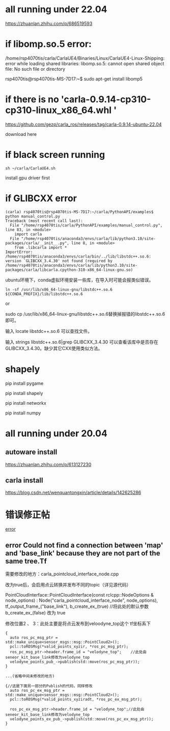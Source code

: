 # all running under 22.04

https://zhuanlan.zhihu.com/p/686519593

# if libomp.so.5 error:

/home/rsp4070tis/carla/CarlaUE4/Binaries/Linux/CarlaUE4-Linux-Shipping: error while loading shared libraries: libomp.so.5: cannot open shared object file: No such file or directory

rsp4070tis@rsp4070tis-MS-7D17:~$ sudo apt-get install libomp5

# if there is no 'carla-0.9.14-cp310-cp310-linux_x86_64.whl '

https://github.com/gezp/carla_ros/releases/tag/carla-0.9.14-ubuntu-22.04

download here

# if black screen running

```
sh ~/carla/CarlaUE4.sh
```

install gpu driver first

# if GLIBCXX error
```
(carla) rsp4070tis@rsp4070tis-MS-7D17:~/carla/PythonAPI/examples$ python manual_control.py 
Traceback (most recent call last):
  File "/home/rsp4070tis/carla/PythonAPI/examples/manual_control.py", line 83, in <module>
    import carla
  File "/home/rsp4070tis/anaconda3/envs/carla/lib/python3.10/site-packages/carla/__init__.py", line 8, in <module>
    from .libcarla import *
ImportError: /home/rsp4070tis/anaconda3/envs/carla/bin/../lib/libstdc++.so.6: version `GLIBCXX_3.4.30' not found (required by /home/rsp4070tis/anaconda3/envs/carla/lib/python3.10/site-packages/carla/libcarla.cpython-310-x86_64-linux-gnu.so)
```
ubuntu环境下，conda虚拟环境安装一些库，在导入时可能会报类似错误。

 
```
ln -sf /usr/lib/x86_64-linux-gnu/libstdc++.so.6 ${CONDA_PREFIX}/lib/libstdc++.so.6
```

or


sudo cp /usr/lib/x86_64-linux-gnu/libstdc++.so.6替换掉报错的libstdc++.so.6即可。

输入 locate libstdc++.so.6 可以查找文件。

输入 strings libstdc++.so.6|grep GLIBCXX_3.4.30 可以查看该库中是否存在GLIBCXX_3.4.30。缺少其它CXX使用类似方法。 

# shapely
pip install pygame

pip install shapely

pip install networkx

pip install numpy


# all running under 20.04

## autoware install

https://zhuanlan.zhihu.com/p/613127230

## carla install

https://blog.csdn.net/wenquantongxin/article/details/142625286

# 错误修正帖

[error](https://zhuanlan.zhihu.com/p/12329118060)

## error Could not find a connection between 'map' and 'base_link' because they are not part of the same tree.Tf

需要修改的地方：carla_pointcloud_interface_node.cpp

改为true后，会启用点云转换并发布不同的topic（详见源代码）

PointCloudInterface::PointCloudInterface(const rclcpp::NodeOptions & node_options)
: Node("carla_pointcloud_interface_node", node_options), 
tf_output_frame_("base_link"), b_create_ex_(true)  //将此处的默认参数b_create_ex_(false) 改为 true

修改位置2 、 3：此处主要是将点云发布到veloodyne_top这个 tf坐标系下

    {
      auto ros_pc_msg_ptr = std::make_unique<sensor_msgs::msg::PointCloud2>();
      pcl::toROSMsg(*valid_points_xyzir, *ros_pc_msg_ptr);
      ros_pc_msg_ptr->header.frame_id = "velodyne_top";    //此处由seneor_kit_base_link修改为velodyne_top
      velodyne_points_pub_->publish(std::move(ros_pc_msg_ptr));
    }

    ...(省略中间未修改的地方)

    {//这是下面另一部分的Publish的代码，同样修改
      auto ros_pc_ex_msg_ptr = std::make_unique<sensor_msgs::msg::PointCloud2>();
      pcl::toROSMsg(*valid_points_xyziradt, *ros_pc_ex_msg_ptr);

      ros_pc_ex_msg_ptr->header.frame_id = "velodyne_top";//此处由seneor_kit_base_link修改为velodyne_top
      velodyne_points_ex_pub_->publish(std::move(ros_pc_ex_msg_ptr));
    }
